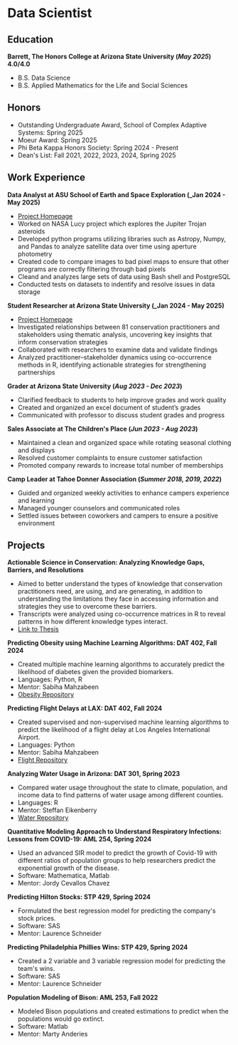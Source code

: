 # Data Scientist

## Education
**Barrett, The Honors College at Arizona State University (_May 2025_) 4.0/4.0**
- B.S. Data Science
- B.S. Applied Mathematics for the Life and Social Sciences
  
## Honors
- Outstanding Undergraduate Award, School of Complex Adaptive Systems: Spring 2025
- Moeur Award: Spring 2025
- Phi Beta Kappa Honors Society: Spring 2024 - Present
- Dean's List: Fall 2021, 2022, 2023, 2024, Spring 2025

## Work Experience
**Data Analyst at ASU School of Earth and Space Exploration (_Jan 2024 - May 2025)**
- [Project Homepage](https://lucy.swri.edu)
- Worked on NASA Lucy project which explores the Jupiter Trojan asteroids
- Developed python programs utilizing libraries such as Astropy, Numpy, and Pandas to analyze satellite data over time using aperture photometry
- Created code to compare images to bad pixel maps to ensure that other programs are correctly filtering through bad pixels
- Cleand and analyzes large sets of data using Bash shell and PostgreSQL
- Conducted tests on datasets to indentify and resolve issues in data storage

**Student Researcher at Arizona State University (_Jan 2024 - May 2025)**
- [Project Homepage](https://sites.google.com/asu.edu/actionablesci/about?authuser=0)
-  Investigated relationships between 81 conservation practitioners and stakeholders using thematic analysis, uncovering key insights that inform conservation strategies
- Collaborated with researchers to examine data and validate findings
- Analyzed practitioner–stakeholder dynamics using co-occurrence methods in R, identifying actionable strategies for strengthening partnerships 

**Grader at Arizona State University (_Aug 2023 - Dec 2023_)**
- Clarified feedback to students to help improve grades and work quality
- Created and organized an excel document of student’s grades
- Communicated with professor to discuss student grades and progress

**Sales Associate at The Children's Place (_Jun 2023 - Aug 2023_)**
- Maintained a clean and organized space while rotating seasonal clothing and displays
- Resolved customer complaints to ensure customer satisfaction
- Promoted company rewards to increase total number of memberships

**Camp Leader at Tahoe Donner Association (_Summer 2018, 2019, 2022_)**
- Guided and organized weekly activities to enhance campers experience and learning
- Managed younger counselors and communicated roles
- Settled issues between coworkers and campers to ensure a positive environment


## Projects

**Actionable Science in Conservation: Analyzing Knowledge Gaps, Barriers, and Resolutions**
- Aimed to better understand the types of knowledge that conservation practitioners need, are using, and are generating, in addition to understanding the limitations they face in accessing information and strategies they use to overcome these barriers.
- Transcripts were analyzed using co-occurrence matrices in R to reveal patterns in how different knowledge types interact.
- [Link to Thesis](https://keep.lib.asu.edu/items/200213)

**Predicting Obesity using Machine Learning Algorithms: DAT 402, Fall 2024**
- Created multiple machine learning algorithms to accurately predict the likelihood of diabetes given the provided biomarkers. 
- Languages: Python, R
- Mentor: Sabiha Mahzabeen
- [Obesity Repository](https://github.com/LillyTretheway/Predicting-Obesity)

**Predicting Flight Delays at LAX: DAT 402, Fall 2024**
- Created supervised and non-supervised machine learning algorithms to predict the likelihood of a flight delay at Los Angeles International Airport. 
- Languages: Python
- Mentor: Sabiha Mahzabeen
- [Flight Repository](https://github.com/LillyTretheway/Predicting_Flights)

**Analyzing Water Usage in Arizona: DAT 301, Spring 2023**
- Compared water usage throughout the state to climate, population, and income data to find patterns of water usage among different counties.
- Languages: R
- Mentor: Steffan Eikenberry
- [Water Repository](https://github.com/LillyTretheway/ArizonaWater)

**Quantitative Modeling Approach to Understand Respiratory Infections: Lessons from COVID-19: AML 254, Spring 2024**
- Used an advanced SIR model to predict the growth of Covid-19 with different ratios of population groups to help researchers predict the exponential growth of the disease.
- Software: Mathematica, Matlab
- Mentor: Jordy Cevallos Chavez

**Predicting Hilton Stocks: STP 429, Spring 2024**
- Formulated the best regression model for predicting the company's stock prices. 
- Software: SAS
- Mentor: Laurence Schneider

**Predicting Philadelphia Phillies Wins: STP 429, Spring 2024**
- Created a 2 variable and 3 variable regression model for predicting the team's wins.
- Software: SAS
- Mentor: Laurence Schneider

**Population Modeling of Bison: AML 253, Fall 2022**
- Modeled Bison populations and created estimations to predict when the populations would go extinct.
- Software: Matlab
- Mentor: Marty Anderies
